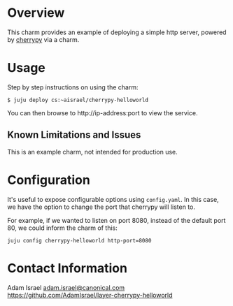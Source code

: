 # Overview

This charm provides an example of deploying a simple http server, powered by [cherrypy](https://cherrypy.org/) via a charm.

# Usage

Step by step instructions on using the charm:

```
$ juju deploy cs:~aisrael/cherrypy-helloworld
```

You can then browse to http://ip-address:port to view the service.

## Known Limitations and Issues

This is an example charm, not intended for production use.

# Configuration

It's useful to expose configurable options using `config.yaml`. In this case, we have the option to change the port that cherrypy will listen to.

For example, if we wanted to listen on port 8080, instead of the default port 80, we could inform the charm of this:
```
juju config cherrypy-helloworld http-port=8080
```


# Contact Information

Adam Israel <adam.israel@canonical.com>
https://github.com/AdamIsrael/layer-cherrypy-helloworld
